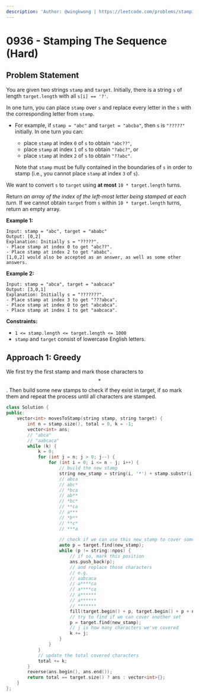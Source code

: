 ```yaml
---
description: 'Author: @wingkwong | https://leetcode.com/problems/stamping-the-sequence/'
---
```


# 0936 - Stamping The Sequence (Hard)

## Problem Statement

You are given two strings `stamp` and `target`. Initially, there is a string `s` of length `target.length` with all `s[i] == '?'`.

In one turn, you can place `stamp` over `s` and replace every letter in the `s` with the corresponding letter from `stamp`.

*   For example, if `stamp = "abc"` and `target = "abcba"`, then `s` is `"?????"` initially. In one turn you can:

    * place `stamp` at index `0` of `s` to obtain `"abc??"`,
    * place `stamp` at index `1` of `s` to obtain `"?abc?"`, or
    * place `stamp` at index `2` of `s` to obtain `"??abc"`.

    Note that `stamp` must be fully contained in the boundaries of `s` in order to stamp (i.e., you cannot place `stamp` at index `3` of `s`).

We want to convert `s` to `target` using **at most** `10 * target.length` turns.

Return _an array of the index of the left-most letter being stamped at each turn_. If we cannot obtain `target` from `s` within `10 * target.length` turns, return an empty array.



**Example 1:**

```
Input: stamp = "abc", target = "ababc"
Output: [0,2]
Explanation: Initially s = "?????".
- Place stamp at index 0 to get "abc??".
- Place stamp at index 2 to get "ababc".
[1,0,2] would also be accepted as an answer, as well as some other answers.
```

**Example 2:**

```
Input: stamp = "abca", target = "aabcaca"
Output: [3,0,1]
Explanation: Initially s = "???????".
- Place stamp at index 3 to get "???abca".
- Place stamp at index 0 to get "abcabca".
- Place stamp at index 1 to get "aabcaca".
```

**Constraints:**

* `1 <= stamp.length <= target.length <= 1000`
* `stamp` and `target` consist of lowercase English letters.

## Approach 1: Greedy

We first try the first stamp and mark those characters to$$*$$. Then build some new stamps to check if they exist in target, if so mark them and repeat the process until all characters are stamped.

```cpp
class Solution {
public:
    vector<int> movesToStamp(string stamp, string target) {
        int n = stamp.size(), total = 0, k = -1;
        vector<int> ans;
        // "abca"
        // "aabcaca"
        while (k) {
            k = 0;
            for (int j = n; j > 0; j--) {
                for (int i = 0; i <= n - j; i++) {
                    // build the new stamp
                    string new_stamp = string(i, '*') + stamp.substr(i, j) + string(n - j - i, '*');
                    // abca
                    // abc*
                    // *bca
                    // ab**
                    // *bc*
                    // **ca
                    // a***
                    // *b**
                    // **c*
                    // ***a
                    
                    // check if we can use this new_stamp to cover some characters
                    auto p = target.find(new_stamp);
                    while (p != string::npos) {
                        // if so, mark this position
                        ans.push_back(p);
                        // and replace those characters
                        // e.g.
                        // aabcaca
                        // a****ca
                        // a****ca
                        // a******
                        // a******
                        // *******
                        fill(target.begin() + p, target.begin() + p + n, '*');
                        // try to find if we can cover another set
                        p = target.find(new_stamp);
                        // j is how many characters we've covered
                        k += j;
                    }
                }
            }
            // update the total covered characters
            total += k;
        }
        reverse(ans.begin(), ans.end());
        return total == target.size() ? ans : vector<int>{};
    }
};
```

